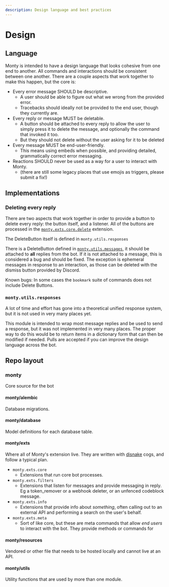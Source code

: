 ```yaml
---
description: Design language and best practices
---
```


# Design

## Language

Monty is intended to have a design language that looks cohesive from one end to
another. All commands and interactions should be consistent between one another.
There are a couple aspects that work together to make this happen, but the core
is:

- Every error message SHOULD be descriptive.
    - A user should be able to figure out what we wrong from the provided error.
    - Tracebacks should ideally not be provided to the end user, though they
        currently are.
- Every reply or message MUST be deletable.
    - A button should be attached to every reply to allow the user to simply press
        it to delete the message, and optionally the command that invoked it too.
    - But they should not delete without the user asking for it to be deleted
- Every message MUST be end-user-friendly.
    - This means using embeds when possible, and providing detailed, grammatically
        correct error messaging.
- Reactions SHOULD never be used as a way for a user to interact with Monty.
    - (there are still some legacy places that use emojis as triggers, please
        submit a fix!)

## Implementations

### Deleting every reply

There are two aspects that work together in order to provide a button to delete
every reply: the button itself, and a listener. All of the buttons are processed
in the
[`monty.exts.core.delete`](https://github.com/onerandomusername/monty-python/blob/main/monty/exts/core/delete.py)
extension.

The DeleteButton itself is defined in `monty.utils.responses`

There is a DeleteButton defined in
[`monty.utils.messages`](https://github.com/onerandomusername/monty-python/blob/main/monty/utils/messages.py),
it should be attached to **all** replies from the bot. If it is not attached to
a message, this is considered a bug and should be fixed. The exception is
ephemeral messages in response to an interaction, as those can be deleted with
the dismiss button provided by Discord.

Known bugs: In some cases the `bookmark` suite of commands does not include
Delete Buttons.

### `monty.utils.responses`

A lot of time and effort has gone into a theoretical unified response system,
but it is not used in very many places yet.

This module is intended to wrap most message replies and be used to send a
response, but it was not implemented in very many places. The proper way to do
this would be to return items in a dictionary form that can then be modified if
needed. Pulls are accepted if you can improve the design language across the
bot.

## Repo layout

### monty

Core source for the bot

#### monty/alembic

Database migrations.

#### monty/database

Model definitions for each database table.

#### monty/exts

Where all of Monty's extension live. They are written with
[disnake](https://docs.disnake.dev/en/stable/) cogs, and follow a typical plan.

- `monty.exts.core`
    - Extensions that run core bot processes.
- `monty.exts.filters`
    - Extensions that listen for messages and provide messaging in reply. Eg a
        token_remover or a webhook deleter, or an unfenced codeblock message.
- `monty.exts.info`
    - Extensions that provide info about *something*, often calling out to an
        external API and performing a search on the user's behalf.
- `monty.exts.meta`
    - Sort of like core, but these are meta commands that allow *end users* to
        interact with the bot. They provide methods or commands for

#### monty/resources

Vendored or other file that needs to be hosted locally and cannot live at an
API.

#### monty/utils

Utility functions that are used by more than one module.
